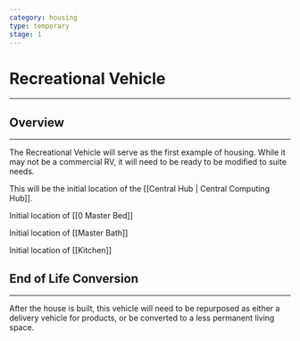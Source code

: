 ```yaml
---
category: housing
type: temporary
stage: 1
---
```


# Recreational Vehicle
---
## Overview 
---
The Recreational Vehicle will serve as the first example of housing. While it may not be a commercial RV, it will need to be ready to be modified to suite needs. 

This will be the initial location of the [[Central Hub | Central Computing Hub]]. 

Initial location of [[0 Master Bed]]

Initial location of [[Master Bath]]

Initial location of [[Kitchen]]

## End of Life Conversion
---
After the house is built, this vehicle will need to be repurposed as either a delivery vehicle for products, or be converted to a less permanent living space. 